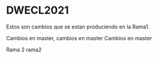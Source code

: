 # DWECL2021

Estos son cambios que se estan produciendo en la Rama1.




Cambios en master, cambios en master
Cambios en master

Rama 2 rama2